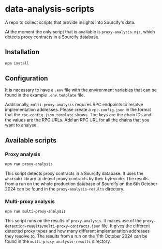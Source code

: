 # data-analysis-scripts
A repo to collect scripts that provide insights into Sourcify's data.

At the moment the only script that is available is `proxy-analysis.mjs`, which detects proxy contracts in a Sourcify database.

## Installation


```bash
npm install
```


## Configuration

It is necessary to have a `.env` file with the environment variables that can be found in the example `.env.template` file.

Additionally, `multi-proxy-analysis` requires RPC endpoints to resolve implementation addresses. Please create a `rpc-config.json` in the format that the `rpc-config.json.template` shows. The keys are the chain IDs and the values are the RPC URLs. Add an RPC URL for all the chains that you want to analyse.


## Available scripts

### Proxy analysis

```bash
npm run proxy-analysis
```

This script detects proxy contracts in a Sourcify database. It uses the `whatsabi` library to detect proxy contracts by their bytecode. The results from a run on the whole production database of Sourcify on the 6th October 2024 can be found in the `proxy-analysis-results` directory.

### Multi-proxy analysis

```bash
npm run multi-proxy-analysis
```

This script runs on the results of `proxy-analysis`. It makes use of the `proxy-detection-results/multi-proxy-contracts.json` file. It gives the different detected proxy types and how many different implementation addresses they resolve to. The results from a run on the 11th October 2024 can be found in the `multi-proxy-analysis-results` directory.

